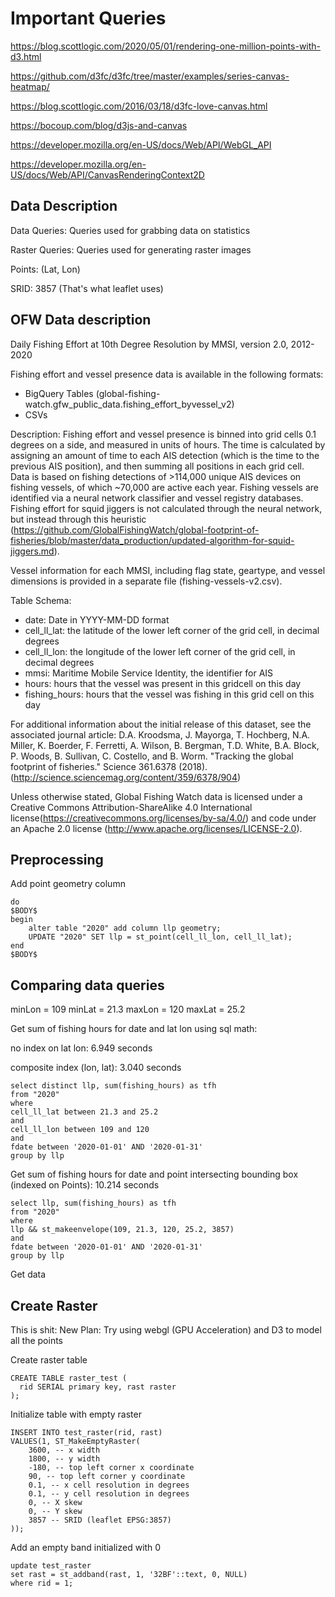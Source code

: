 # Important Queries 
https://blog.scottlogic.com/2020/05/01/rendering-one-million-points-with-d3.html

https://github.com/d3fc/d3fc/tree/master/examples/series-canvas-heatmap/

https://blog.scottlogic.com/2016/03/18/d3fc-love-canvas.html

https://bocoup.com/blog/d3js-and-canvas

https://developer.mozilla.org/en-US/docs/Web/API/WebGL_API

https://developer.mozilla.org/en-US/docs/Web/API/CanvasRenderingContext2D

## Data Description
Data Queries: Queries used for grabbing data on statistics

Raster Queries: Queries used for generating raster images

Points: (Lat, Lon)

SRID: 3857 (That's what leaflet uses)

## OFW Data description

Daily Fishing Effort at 10th Degree Resolution by MMSI, version 2.0, 2012-2020

Fishing effort and vessel presence data is available in the following formats:
 - BigQuery Tables (global-fishing-watch.gfw_public_data.fishing_effort_byvessel_v2)
 - CSVs

Description:
Fishing effort and vessel presence is binned into grid cells 0.1 degrees on a side, and measured in units of hours. The time is calculated by assigning an amount of time to each AIS detection (which is the time to the previous AIS position), and then summing all positions in each grid cell. Data is based on fishing detections of >114,000 unique AIS devices on fishing vessels, of which ~70,000 are active each year. Fishing vessels are identified via a neural network classifier and vessel registry databases. Fishing effort for squid jiggers is not calculated through the neural network, but instead through this heuristic (https://github.com/GlobalFishingWatch/global-footprint-of-fisheries/blob/master/data_production/updated-algorithm-for-squid-jiggers.md).

Vessel information for each MMSI, including flag state, geartype, and vessel dimensions is provided in a separate file (fishing-vessels-v2.csv).

Table Schema:
 - date: Date in YYYY-MM-DD format
 - cell_ll_lat: the latitude of the lower left corner of the grid cell, in decimal degrees
 - cell_ll_lon: the longitude of the lower left corner of the grid cell, in decimal degrees
 - mmsi: Maritime Mobile Service Identity, the identifier for AIS
 - hours: hours that the vessel was present in this gridcell on this day
 - fishing_hours: hours that the vessel was fishing in this grid cell on this day

For additional information about the initial release of this dataset, see the associated journal article: D.A. Kroodsma, J. Mayorga, T. Hochberg, N.A. Miller, K. Boerder, F. Ferretti, A. Wilson, B. Bergman, T.D. White, B.A. Block, P. Woods, B. Sullivan, C. Costello, and B. Worm. "Tracking the global footprint of fisheries." Science 361.6378 (2018). (http://science.sciencemag.org/content/359/6378/904)

Unless otherwise stated, Global Fishing Watch data is licensed under a Creative Commons Attribution-ShareAlike 4.0 International license(https://creativecommons.org/licenses/by-sa/4.0/) and code under an Apache 2.0 license (http://www.apache.org/licenses/LICENSE-2.0).

## Preprocessing 

Add point geometry column 
```
do
$BODY$
begin
	alter table "2020" add column llp geometry;
	UPDATE "2020" SET llp = st_point(cell_ll_lon, cell_ll_lat);
end
$BODY$
```

## Comparing data queries 
minLon = 109
minLat = 21.3
maxLon = 120
maxLat = 25.2

Get sum of fishing hours for date and lat lon using sql math: 

no index on lat lon: 6.949 seconds

composite index (lon, lat): 3.040 seconds
```
select distinct llp, sum(fishing_hours) as tfh
from "2020"
where 
cell_ll_lat between 21.3 and 25.2
and 
cell_ll_lon between 109 and 120
and 
fdate between '2020-01-01' AND '2020-01-31'
group by llp
```

Get sum of fishing hours for date and point intersecting bounding box (indexed on Points): 10.214 seconds
```
select llp, sum(fishing_hours) as tfh
from "2020"
where
llp && st_makeenvelope(109, 21.3, 120, 25.2, 3857) 
and 
fdate between '2020-01-01' AND '2020-01-31'
group by llp
```

Get data 
## Create Raster 
This is shit:
New Plan:
Try using webgl (GPU Acceleration) and D3 to model all the points


Create raster table
```
CREATE TABLE raster_test (
  rid SERIAL primary key, rast raster
);
```


Initialize table with empty raster
```
INSERT INTO test_raster(rid, rast)
VALUES(1, ST_MakeEmptyRaster(
	3600, -- x width
	1800, -- y width
	-180, -- top left corner x coordinate
	90, -- top left corner y coordinate 
	0.1, -- x cell resolution in degrees
	0.1, -- y cell resolution in degrees
	0, -- X skew
	0, -- Y skew
	3857 -- SRID (leaflet EPSG:3857)
));
```


Add an empty band initialized with 0
```
update test_raster
set rast = st_addband(rast, 1, '32BF'::text, 0, NULL)
where rid = 1;
```

